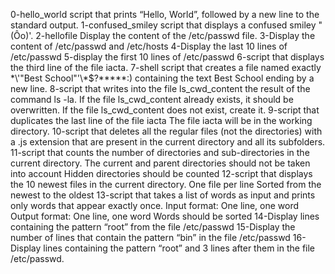 0-hello_world script that prints “Hello, World”, followed by a new line to the standard output.
1-confused_smiley script that displays a confused smiley "(Ôo)'.
2-hellofile Display the content of the /etc/passwd file.
3-Display the content of /etc/passwd and /etc/hosts
4-Display the last 10 lines of /etc/passwd
5-display the first 10 lines of /etc/passwd
6-script that displays the third line of the file iacta.
7-shell script that creates a file named exactly \*\\'"Best School"\'\\*$\?\*\*\*\*\*:) containing the text Best School ending by a new line.
8-script that writes into the file ls_cwd_content the result of the command ls -la. If the file ls_cwd_content already exists, it should be overwritten. If the file ls_cwd_content does not exist, create it.
9-script that duplicates the last line of the file iacta
  The file iacta will be in the working directory.
10-script that deletes all the regular files (not the directories) with a .js extension that are present in the current directory and all its subfolders.
11-script that counts the number of directories and sub-directories in the current directory.
The current and parent directories should not be taken into account
Hidden directories should be counted
12-script that displays the 10 newest files in the current directory.
One file per line
Sorted from the newest to the oldest
13-script that takes a list of words as input and prints only words that appear exactly once.
Input format: One line, one word
Output format: One line, one word
Words should be sorted
14-Display lines containing the pattern “root” from the file /etc/passwd
15-Display the number of lines that contain the pattern “bin” in the file /etc/passwd
16-Display lines containing the pattern “root” and 3 lines after them in the file /etc/passwd.
